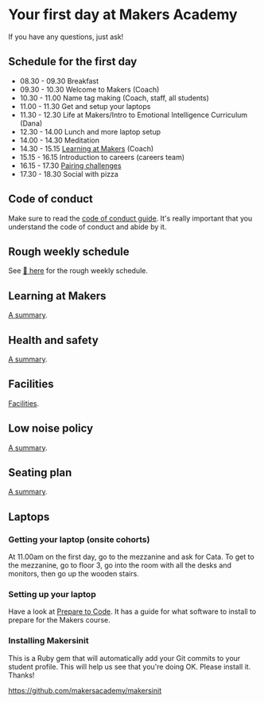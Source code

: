 # Your first day at Makers Academy

If you have any questions, just ask!

## Schedule for the first day

* 08.30 - 09.30 Breakfast
* 09.30 - 10.30 Welcome to Makers (Coach)
* 10.30 - 11.00 Name tag making (Coach, staff, all students)
* 11.00 - 11.30 Get and setup your laptops
* 11.30 - 12.30 Life at Makers/Intro to Emotional Intelligence Curriculum (Dana)
* 12.30 - 14.00 Lunch and more laptop setup
* 14.00 - 14.30 Meditation
* 14.30 - 15.15 [Learning at Makers](https://github.com/makersacademy/course/blob/master/pills/learning_at_makers.md) (Coach)
* 15.15 - 16.15 Introduction to careers (careers team)
* 16.15 - 17.30 [Pairing challenges](https://github.com/makersacademy/skills-workshops/tree/master/week-1/pairing_challenges)
* 17.30 - 18.30 Social with pizza

## Code of conduct

Make sure to read the [code of conduct guide](../../code_of_conduct_guide.md).  It's really important that you understand the code of conduct and abide by it.

## Rough weekly schedule

See [:pill: here](https://github.com/makersacademy/course/blob/master/pills/example_schedule.md) for the rough weekly schedule.

## Learning at Makers

[A summary](https://github.com/makersacademy/course/blob/master/pills/learning_at_makers.md).

## Health and safety

[A summary](https://github.com/makersacademy/course/blob/master/pills/health_and_safety.md).

## Facilities

[Facilities](https://github.com/makersacademy/course/blob/master/pills/facilities.md).

## Low noise policy

[A summary](https://github.com/makersacademy/course/blob/master/pills/low_noise_policy.md).

## Seating plan

[A summary](https://github.com/makersacademy/course/blob/master/pills/seating_plan.md).

## Laptops

### Getting your laptop (onsite cohorts)

At 11.00am on the first day, go to the mezzanine and ask for Cata.  To get to the mezzanine, go to floor 3, go into the room with all the desks and monitors, then go up the wooden stairs.

### Setting up your laptop

Have a look at [Prepare to Code](http://www.preparetocode.io/).  It has a guide for what software to install to prepare for the Makers course.

### Installing Makersinit

This is a Ruby gem that will automatically add your Git commits to your student profile.  This will help us see that you're doing OK.  Please install it.  Thanks!

https://github.com/makersacademy/makersinit
